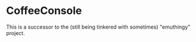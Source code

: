 # CoffeeConsole
This is a successor to the (still being tinkered with sometimes) "emuthingy" project.
